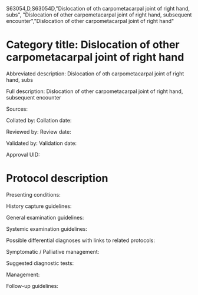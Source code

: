 S63054,D,S63054D,"Dislocation of oth carpometacarpal joint of right hand, subs", "Dislocation of other carpometacarpal joint of right hand, subsequent encounter","Dislocation of other carpometacarpal joint of right hand"
# Category title: Dislocation of other carpometacarpal joint of right hand

Abbreviated description: Dislocation of oth carpometacarpal joint of right hand, subs

Full description: Dislocation of other carpometacarpal joint of right hand, subsequent encounter

Sources:

Collated by:
Collation date:

Reviewed by:
Review date:

Validated by:
Validation date:

Approval UID:

# Protocol description

Presenting conditions:

History capture guidelines:

General examination guidelines:

Systemic examination guidelines:

Possible differential diagnoses with links to related protocols:

Symptomatic / Palliative management:

Suggested diagnostic tests:

Management:

Follow-up guidelines:
